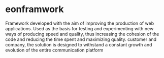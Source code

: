 eonframwork
===========

Framework developed with the aim of improving the production of web applications. Used as the basis for testing and experimenting with new ways of producing speed and quality, thus increasing the cohesion of the code and reducing the time spent and maximizing quality. customer and company, the solution is designed to withstand a constant growth and evolution of the entire communication platform


